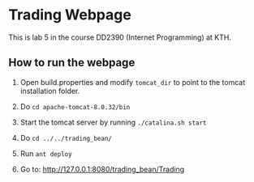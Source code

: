 # Trading Webpage

This is lab 5 in the course DD2390 (Internet Programming) at KTH.

## How to run the webpage

1. Open build.properties and modify `tomcat_dir` to point to the tomcat installation folder.

2. Do `cd apache-tomcat-8.0.32/bin`

3. Start the tomcat server by running `./catalina.sh start`

2. Do `cd ../../trading_bean/`

4. Run `ant deploy`

5. Go to: http://127.0.0.1:8080/trading_bean/Trading
